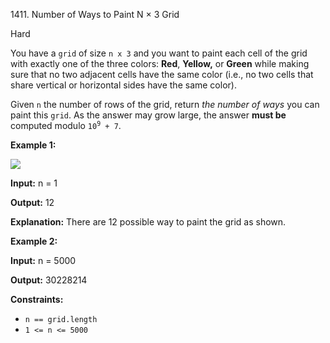 1411\. Number of Ways to Paint N × 3 Grid

Hard

You have a `grid` of size `n x 3` and you want to paint each cell of the grid with exactly one of the three colors: **Red**, **Yellow,** or **Green** while making sure that no two adjacent cells have the same color (i.e., no two cells that share vertical or horizontal sides have the same color).

Given `n` the number of rows of the grid, return _the number of ways_ you can paint this `grid`. As the answer may grow large, the answer **must be** computed modulo <code>10<sup>9</sup> + 7</code>.

**Example 1:**

![](https://leetcode-in-java.github.io/src/main/java/g1401_1500/s1411_number_of_ways_to_paint_n_3_grid/e1.png)

**Input:** n = 1

**Output:** 12

**Explanation:** There are 12 possible way to paint the grid as shown.

**Example 2:**

**Input:** n = 5000

**Output:** 30228214

**Constraints:**

*   `n == grid.length`
*   `1 <= n <= 5000`